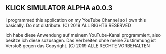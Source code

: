 KLICK SIMULATOR ALPHA a0.0.3
------------------------------
I programmed this application on my YouTube Channel so I own this basically. Do not distribute.
(C) 2019 ALL RIGHTS RESERVED

Ich habe diese Anwendung auf meinem YouTube-Kanal programmiert, also besitze ich diese sozusagen. Das Verbreiten ohne meine Zustimmung ist Verstoß gegen das Copyright.
(C) 2019 ALLE RECHTE VORBEHALTEN
